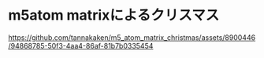 # m5atom matrixによるクリスマス

https://github.com/tannakaken/m5_atom_matrix_christmas/assets/8900446/94868785-50f3-4aa4-86af-81b7b0335454
